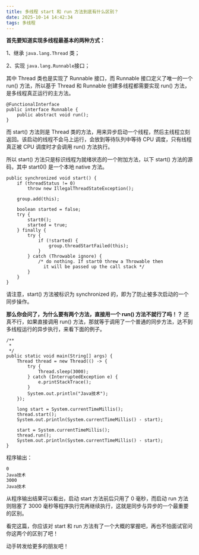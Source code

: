 ```yaml
---
title: 多线程 start 和 run 方法到底有什么区别？
date: 2025-10-14 14:42:34
tags: 多线程
---
```


**首先要知道实现多线程最基本的两种方式：**

1、继承 `java.lang.Thread` 类；

2、实现 `java.lang.Runnable`接口；

其中 Thread 类也是实现了 Runnable 接口，而 Runnable 接口定义了唯一的一个 run() 方法，所以基于 Thread 和 Runnable 创建多线程都需要实现 run() 方法，是多线程真正运行的主方法。

```
@FunctionalInterface
public interface Runnable {
    public abstract void run();
}
```

而 start() 方法则是 Thread 类的方法，用来异步启动一个线程，然后主线程立刻返回。该启动的线程不会马上运行，会放到等待队列中等待 CPU 调度，只有线程真正被 CPU 调度时才会调用 run() 方法执行。

所以 start() 方法只是标识线程为就绪状态的一个附加方法，以下 start() 方法的源码，其中 start0() 是一个本地 native 方法。

```
public synchronized void start() {
    if (threadStatus != 0)
        throw new IllegalThreadStateException();

    group.add(this);

    boolean started = false;
    try {
        start0();
        started = true;
    } finally {
        try {
            if (!started) {
                group.threadStartFailed(this);
            }
        } catch (Throwable ignore) {
            /* do nothing. If start0 threw a Throwable then
              it will be passed up the call stack */
        }
    }
}
```

请注意，start() 方法被标识为 synchronized 的，即为了防止被多次启动的一个同步操作。

**那么你会问了，为什么要有两个方法，直接用一个 run() 方法不就行了吗！？** 还真不行，如果直接调用 run() 方法，那就等于调用了一个普通的同步方法，达不到多线程运行的异步执行，来看下面的例子。

```
/**
 * 
 */
public static void main(String[] args) {
	Thread thread = new Thread(() -> {
		try {
			Thread.sleep(3000);
		} catch (InterruptedException e) {
			e.printStackTrace();
		}
		System.out.println("Java技术");
	});

	long start = System.currentTimeMillis();
	thread.start();
	System.out.println(System.currentTimeMillis() - start);

	start = System.currentTimeMillis();
	thread.run();
	System.out.println(System.currentTimeMillis() - start);
}

```

程序输出：

```
0
Java技术
3000
Java技术
```

从程序输出结果可以看出，启动 start 方法前后只用了 0 毫秒，而启动 run 方法则阻塞了 3000 毫秒等程序执行完再继续执行，这就是同步与异步的一个最重要的区别。

看完这篇，你应该对 start 和 run 方法有了一个大概的掌握吧，再也不怕面试官问你这两个的区别了吧！

动手转发给更多的朋友吧！


